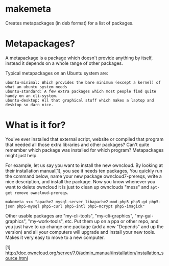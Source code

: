 # makemeta

Creates metapackages (in deb format) for a list of packages. 

# Metapackages? 

A metapackage is a package which doesn't provide anything by itself, instead it depends on a whole range of other packages. 

Typical metapackages on an Ubuntu system are:

	ubuntu-minimal: Which provides the bare minimum (except a kernel) of what an ubuntu system needs
	ubuntu-standard: A few extra packages which most people find quite handy on an cli-system.
	ubuntu-desktop: All that graphical stuff which makes a laptop and desktop so darn nice. 

# What is it for?

You've ever installed that external script, website or compiled that program that needed all those extra libraries and other packages? Can't quite remember which package was installed for which program? Metapackages might just help. 

For example, let us say you want to install the new owncloud. By looking at their installation manual[1], you see it needs ten packages, You quickly run the command below, name your new package owncloud7-prereqs, write a nice description, and install the package. Now you know whenever you want to delete owncloud it is just to clean up ownclouds "mess" and `apt-get remove owncloud-prereqs`. 

```
makemeta <<< "apache2 mysql-server libapache2-mod-php5 php5-gd php5-json php5-mysql php5-curl php5-intl php5-mcrypt php5-imagick"
```

Other usable packages are "my-cli-tools", "my-cli-graphics", "my-gui-graphics", "my-work-tools", etc. Put them up on a ppa or other repo, and you just have to up change one package (add a new "Depends" and up the version) and all your computers will upgrade and install your new tools. Makes it very easy to move to a new computer. 


[1] http://doc.owncloud.org/server/7.0/admin_manual/installation/installation_source.html


